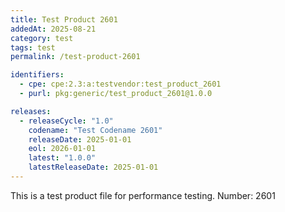 ```yaml
---
title: Test Product 2601
addedAt: 2025-08-21
category: test
tags: test
permalink: /test-product-2601

identifiers:
  - cpe: cpe:2.3:a:testvendor:test_product_2601
  - purl: pkg:generic/test_product_2601@1.0.0

releases:
  - releaseCycle: "1.0"
    codename: "Test Codename 2601"
    releaseDate: 2025-01-01
    eol: 2026-01-01
    latest: "1.0.0"
    latestReleaseDate: 2025-01-01
---
```


This is a test product file for performance testing. Number: 2601
